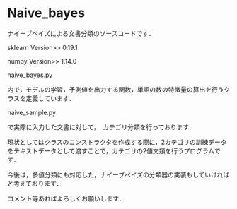 # Naive_bayes


ナイーブベイズによる文書分類のソースコードです．

sklearn Version>> 0.19.1

numpy Version>> 1.14.0


naive_bayes.py

内で，モデルの学習，予測値を出力する関数，単語の数の特徴量の算出を行うクラスを定義しています．

naive_sample.py

で実際に入力した文書に対して，　カテゴリ分類を行っております．

現状としてはクラスのコンストラクタを作成する際に，2カテゴリの訓練データをテキストデータとして渡すことで，カテゴリの2値文類を行うプログラムです．

今後は，多値分類にも対応した，ナイーブベイズの分類器の実装もしていければと考えております．

コメント等あればよろしくお願いします．





